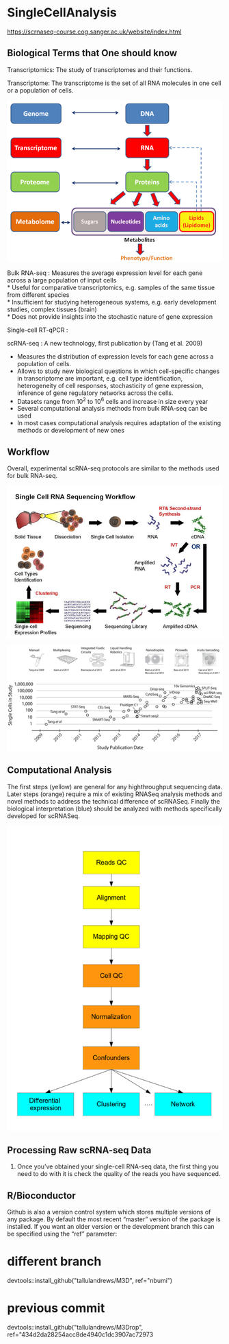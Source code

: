 # SingleCellAnalysis

https://scrnaseq-course.cog.sanger.ac.uk/website/index.html

## Biological Terms that One should know
Transcriptomics: The study of transcriptomes and their functions.

Transcriptome: The transcriptome is the set of all RNA molecules in one cell or a population of cells. 

![Examples](images/G_schem.png)

Bulk RNA-seq : Measures the average expression level for each gene across a large population of input cells  
	* Useful for comparative transcriptomics, e.g. samples of the same tissue from different species  
	* Insufficient for studying heterogeneous systems, e.g. early development studies, complex tissues (brain)  
	* Does not provide insights into the stochastic nature of gene expression  

Single-cell RT-qPCR :

scRNA-seq : A new technology, first publication by (Tang et al. 2009)  
* Measures the distribution of expression levels for each gene across a population of cells.  
* Allows to study new biological questions in which cell-specific changes in transcriptome are important, e.g. cell type identification, heterogeneity of cell responses, stochasticity of gene expression, inference of gene regulatory networks across the cells.  
* Datasets range from 10<sup>2</sup> to 10<sup>6</sup> cells and increase in size every year
* Several computational analysis methods from bulk RNA-seq can be used
* In most cases computational analysis requires adaptation of the existing methods or development of new ones


## Workflow
Overall, experimental scRNA-seq protocols are similar to the methods used for bulk RNA-seq.

![Examples](images/RNA-Seq_workflow-5.jpg)

![Examples](images/moores-law.png)


## Computational Analysis
 The first steps (yellow) are general for any highthroughput sequencing data. Later steps (orange) require a mix of existing RNASeq analysis methods and novel methods to address the technical difference of scRNASeq. Finally the biological interpretation (blue) should be analyzed with methods specifically developed for scRNASeq.

![Examples](images/flowchart.png)

## Processing Raw scRNA-seq Data
1. Once you’ve obtained your single-cell RNA-seq data, the first thing you need to do with it is check the quality of the reads you have sequenced.






## R/Bioconductor

Github is also a version control system which stores multiple versions of any package. By default the most recent “master” version of the package is installed. If you want an older version or the development branch this can be specified using the “ref” parameter:

# different branch
devtools::install_github("tallulandrews/M3D", ref="nbumi")
# previous commit
devtools::install_github("tallulandrews/M3Drop", ref="434d2da28254acc8de4940c1dc3907ac72973


















































